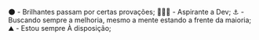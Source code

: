 
🌑 - Brilhantes passam por certas provações;
👨🏾‍💻 - Aspirante a Dev;
⚓ - Buscando sempre a melhoria, mesmo a mente estando a frente da maioria;
⛰️ - Estou sempre À disposição;



